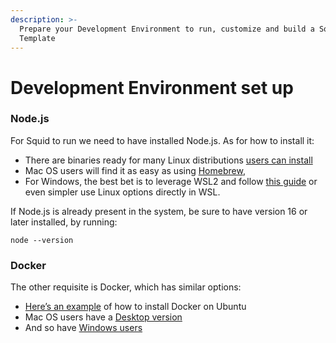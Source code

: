 ```yaml
---
description: >-
  Prepare your Development Environment to run, customize and build a Squid
  Template
---
```


# Development Environment set up

### Node.js

For Squid to run we need to have installed Node.js. As for how to install it:

* There are binaries ready for many Linux distributions [users can install](https://nodejs.org/en/download/package-manager/#debian-and-ubuntu-based-linux-distributions)
* Mac OS users will find it as easy as using [Homebrew](https://nodejs.org/en/download/package-manager/#alternatives-2),&#x20;
* For Windows, the best bet is to leverage WSL2 and follow [this guide](https://docs.microsoft.com/en-us/windows/dev-environment/javascript/nodejs-on-wsl) or even simpler use Linux options directly in WSL.

If Node.js is already present in the system, be sure to have version 16 or later installed, by running:

```
node --version
```

### Docker

The other requisite is Docker, which has similar options:

* [Here’s an example](https://docs.docker.com/engine/install/ubuntu/#install-using-the-repository) of how to install Docker on Ubuntu
* Mac OS users have a [Desktop version](https://docs.docker.com/desktop/mac/install/)
* And so have [Windows users](https://docs.docker.com/desktop/windows/install/)
